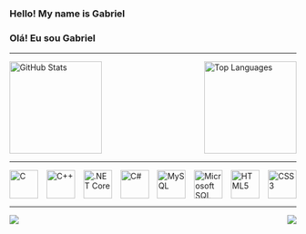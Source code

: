 <link rel="stylesheet" href="https://cdn.jsdelivr.net/gh/devicons/devicon@v2.15.1/devicon.min.css">

### Hello! My name is Gabriel

### Olá! Eu sou Gabriel

<hr>

  <div style="display: flex; justify-content: space-between;">
  <img src="https://github-readme-stats.vercel.app/api?username=roberttiss&show_icons=true&theme=midnight-purple" alt="GitHub Stats" width="auto"  height="162"/>
  <img src="https://github-readme-stats.vercel.app/api/top-langs/?username=roberttiss&layout=compact&theme=midnight-purple" alt="Top Languages" width="auto" height="162"/>
</div>

<hr>

<div style="display: flex; justify-content: space-between;">
  <img src="https://cdn.jsdelivr.net/gh/devicons/devicon/icons/c/c-plain.svg" width="50" height="50" alt="C">
  <img src="https://cdn.jsdelivr.net/gh/devicons/devicon/icons/cplusplus/cplusplus-plain.svg" width="50" height="50" alt="C++">
  <img src="https://cdn.jsdelivr.net/gh/devicons/devicon/icons/dotnetcore/dotnetcore-original.svg" width="50" height="50" alt=".NET Core">
  <img src="https://cdn.jsdelivr.net/gh/devicons/devicon/icons/csharp/csharp-plain.svg" width="50" height="50" alt="C#">
  <img src="https://cdn.jsdelivr.net/gh/devicons/devicon/icons/mysql/mysql-original-wordmark.svg" width="50" height="50" alt="MySQL">
  <img src="https://cdn.jsdelivr.net/gh/devicons/devicon/icons/microsoftsqlserver/microsoftsqlserver-plain-wordmark.svg" width="50" height="50" alt="Microsoft SQL Server">        
  <img src="https://cdn.jsdelivr.net/gh/devicons/devicon/icons/html5/html5-plain-wordmark.svg" width="50" height="50" alt="HTML5">
  <img src="https://cdn.jsdelivr.net/gh/devicons/devicon/icons/css3/css3-plain-wordmark.svg" width="50" height="50" alt="CSS3">
</div>

<hr>

<div style="display: flex; justify-content: space-between;">
<a href = "mailto:contato@gabrielrobertssoares@gmail.com"><img src="https://img.shields.io/badge/Gmail-D14836?style=for-the-badge&logo=gmail&logoColor=white" target="_blank"></a>
<a href="https://www.linkedin.com/in/gabriel-roberts-11219421a/" target="_blank"><img src="https://img.shields.io/badge/-LinkedIn-%230077B5?style=for-the-badge&logo=linkedin&logoColor=white" target="_blank"></a>   
</div>
